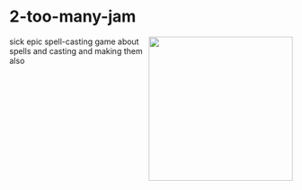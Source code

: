# 2-too-many-jam

<img align=right src="https://media1.tenor.com/m/bkfZ27aHGsMAAAAC/balls.gif" width="256px"></img>
 
sick epic spell-casting game about spells and casting and making them also
